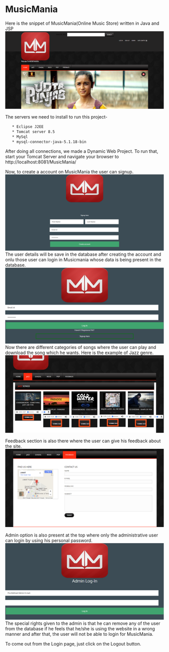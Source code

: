 # MusicMania

Here is the snippet of MusicMania(Online Music Store) written in Java and JSP 
 ![Home page](/screenshots/home.png)
 
 The servers we need to install to run this project-
      
       * Eclipse J2EE
       * Tomcat server 8.5
       * MySql
       * mysql-connector-java-5.1.18-bin
       
  After doing all connections, we made a Dynamic Web Project.
  To run that, start your Tomcat Server and navigate your browser to http://localhost:8081/MusicMania/
  
  Now, to create a account on MusicMania the user can signup.
   ![Signup Page](/screenshots/signup.png)
  The user details will be save in the database after creating the account and onlu those user can login in Musicmania whose data is being present in the database. 
     ![Login Page](/screenshots/login.png)
 Now there are different categories of songs where the user can play and download the song which he wants.
 Here is the example of Jazz genre.
      ![Jazz Category](/screenshots/jazz.png)
      
Feedback section is also there where the user can give his feedback about the site.
       ![Feedback Page](/screenshots/feedback.png)

Admin option is also present at the top where only the administrative user can login by using his personal password.
      ![Admin Login Page](/screenshots/admin.png)
 The special rights given to the admin is that he can remove any of the user from the database if he feels that he/she is using the website in a wrong manner and after that, the user will not be able to login for MusicMania.
 
 To come out from the Login page, just click on the Logout button.


     
     

  
  

 
       

